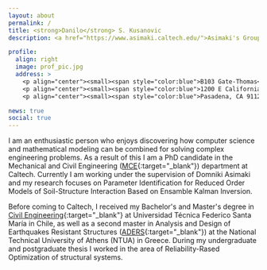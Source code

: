 ```yaml
---
layout: about
permalink: /
title: <strong>Danilo</strong> S. Kusanovic
description: <a href="https://www.asimaki.caltech.edu/">Asimaki's Group</a>. <a href="https://github.com/dankusanovic">GitHub page</a>. <a href="https://www.google.com/maps/place/Caltech,+Gates-Thomas+building/@34.1368233,-118.1241685,18z/data=!4m5!3m4!1s0x80c2c4a7dc55fc89:0xe18c273324110915!8m2!3d34.1371131!4d-118.1245179">Address</a>. 

profile:
  align: right
  image: prof_pic.jpg
  address: >
    <p align="center"><small><span style="color:blue">B103 Gate-Thomas</span></small></p>
    <p align="center"><small><span style="color:blue">1200 E California Blvd</span></small></p>
    <p align="center"><small><span style="color:blue">Pasadena, CA 91125</span></small></p>

news: true
social: true
---
```

I am an enthusiastic person who enjoys discovering how computer science and mathematical modeling can be combined for solving complex engineering problems. As a result of this I am a PhD candidate in the Mechanical and Civil Engineering ([MCE](http://www.mce.caltech.edu/){:target="\_blank"}) department at Caltech. Currently I am working under the supervision of Domniki Asimaki and my research focuses on Parameter Identification for Reduced Order Models of Soil-Structure Interaction Based on Ensamble Kalman Inversion. 

Before coming to Caltech, I received my Bachelor's and Master's degree in [Civil Engineering](http://postgrado.usm.cl/en/programas/programas-de-magister/magister-en-ciencias-de-la-ingenieria-civil/){:target="\_blank"} at  Universidad Técnica Federico Santa María in Chile, as well as a second master in Analysis and Design of Earthquakes Resistant Structures ([ADERS](http://www.postgrad.structural.civil.ntua.gr/pclab_eng/index_eng.htm){:target="\_blank"}) at the National Technical University of Athens (NTUA) in Greece. During my undergraduate and postgraduate thesis I worked in the area of Reliability-Rased Optimization of structural systems. 


<!--
Tell the world about yourself. Link to your favorite [subreddit](http://reddit.com){:target="\_blank"}. You can put a picture in, too. The code is already in, just name your picture `prof_pic.jpg` and put it in the `img/` folder.

Put your address / P.O. box / other info right below your picture. You can also disable any these elements by editing `profile` property of the YAML header of your `_pages/about.md`. Edit `_bibliography/papers.bib` and Jekyll will render your [publications page](/al-folio/publications/) automatically.

Link to your social media connections, too. This theme is set up to use [Font Awesome icons](http://fortawesome.github.io/Font-Awesome/){:target="\_blank"} and [Academicons](https://jpswalsh.github.io/academicons/){:target="\_blank"}, like the ones below. Add your Facebook, Twitter, LinkedIn, Google Scholar, or just disable all of them.
--> 
